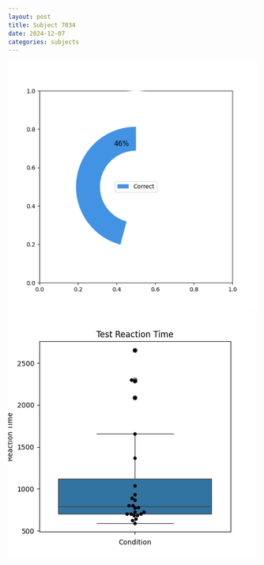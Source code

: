 ```yaml
---
layout: post
title: Subject 7034
date: 2024-12-07
categories: subjects
---
```


![](data/7034/run-5/7034_FN_acc_test.png)
![](data/7034/run-5/7034_FN_rt.png)
